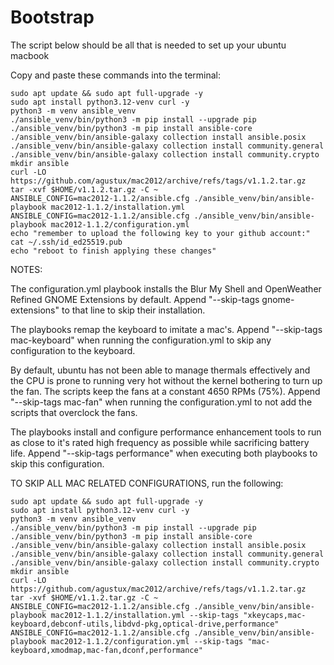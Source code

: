 # Bootstrap
The script below should be all that is needed to set up your ubuntu macbook

Copy and paste these commands into the terminal:
```
sudo apt update && sudo apt full-upgrade -y
sudo apt install python3.12-venv curl -y
python3 -m venv ansible_venv
./ansible_venv/bin/python3 -m pip install --upgrade pip
./ansible_venv/bin/python3 -m pip install ansible-core
./ansible_venv/bin/ansible-galaxy collection install ansible.posix
./ansible_venv/bin/ansible-galaxy collection install community.general
./ansible_venv/bin/ansible-galaxy collection install community.crypto
mkdir ansible
curl -LO https://github.com/agustux/mac2012/archive/refs/tags/v1.1.2.tar.gz
tar -xvf $HOME/v1.1.2.tar.gz -C ~
ANSIBLE_CONFIG=mac2012-1.1.2/ansible.cfg ./ansible_venv/bin/ansible-playbook mac2012-1.1.2/installation.yml
ANSIBLE_CONFIG=mac2012-1.1.2/ansible.cfg ./ansible_venv/bin/ansible-playbook mac2012-1.1.2/configuration.yml
echo "remember to upload the following key to your github account:"
cat ~/.ssh/id_ed25519.pub
echo "reboot to finish applying these changes"
```

NOTES:

The configuration.yml playbook installs the Blur My Shell and OpenWeather Refined GNOME Extensions by default. Append "--skip-tags gnome-extensions" to that line to skip their installation.

The playbooks remap the keyboard to imitate a mac's. Append "--skip-tags mac-keyboard" when running the configuration.yml to skip any configuration to the keyboard.

By default, ubuntu has not been able to manage thermals effectively and the CPU is prone to running very hot without the kernel bothering to turn up the fan. The scripts keep the fans at a constant 4650 RPMs (75%). Append "--skip-tags mac-fan" when running the configuration.yml to not add the scripts that overclock the fans.

The playbooks install and configure performance enhancement tools to run as close to it's rated high frequency as possible while sacrificing battery life. Append "--skip-tags performance" when executing both playbooks to skip this configuration.

TO SKIP ALL MAC RELATED CONFIGURATIONS, run the following:
```
sudo apt update && sudo apt full-upgrade -y
sudo apt install python3.12-venv curl -y
python3 -m venv ansible_venv
./ansible_venv/bin/python3 -m pip install --upgrade pip
./ansible_venv/bin/python3 -m pip install ansible-core
./ansible_venv/bin/ansible-galaxy collection install ansible.posix
./ansible_venv/bin/ansible-galaxy collection install community.general
./ansible_venv/bin/ansible-galaxy collection install community.crypto
mkdir ansible
curl -LO https://github.com/agustux/mac2012/archive/refs/tags/v1.1.2.tar.gz
tar -xvf $HOME/v1.1.2.tar.gz -C ~
ANSIBLE_CONFIG=mac2012-1.1.2/ansible.cfg ./ansible_venv/bin/ansible-playbook mac2012-1.1.2/installation.yml --skip-tags "xkeycaps,mac-keyboard,debconf-utils,libdvd-pkg,optical-drive,performance"
ANSIBLE_CONFIG=mac2012-1.1.2/ansible.cfg ./ansible_venv/bin/ansible-playbook mac2012-1.1.2/configuration.yml --skip-tags "mac-keyboard,xmodmap,mac-fan,dconf,performance"
```
